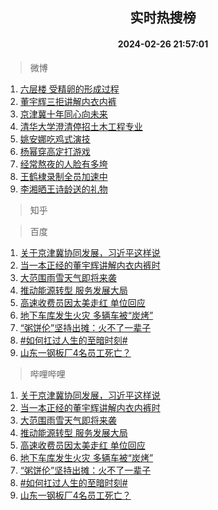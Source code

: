 <div align="center"><h2>实时热搜榜</h2><h4>2024-02-26 21:57:01</h4></div>

> 微博  

1. [六层楼 受精卵的形成过程](https://s.weibo.com/weibo?q=%E5%85%AD%E5%B1%82%E6%A5%BC%20%E5%8F%97%E7%B2%BE%E5%8D%B5%E7%9A%84%E5%BD%A2%E6%88%90%E8%BF%87%E7%A8%8B&t=31&band_rank=1&Refer=top)<br />
2. [董宇辉三拒讲解内衣内裤](https://s.weibo.com/weibo?q=%23%E8%91%A3%E5%AE%87%E8%BE%89%E4%B8%89%E6%8B%92%E8%AE%B2%E8%A7%A3%E5%86%85%E8%A1%A3%E5%86%85%E8%A3%A4%23&t=31&band_rank=2&Refer=top)<br />
3. [京津冀十年同心向未来](https://s.weibo.com/weibo?q=%23%E4%BA%AC%E6%B4%A5%E5%86%80%E5%8D%81%E5%B9%B4%E5%90%8C%E5%BF%83%E5%90%91%E6%9C%AA%E6%9D%A5%23&t=31&band_rank=3&Refer=top)<br />
4. [清华大学澄清停招土木工程专业](https://s.weibo.com/weibo?q=%23%E6%B8%85%E5%8D%8E%E5%A4%A7%E5%AD%A6%E6%BE%84%E6%B8%85%E5%81%9C%E6%8B%9B%E5%9C%9F%E6%9C%A8%E5%B7%A5%E7%A8%8B%E4%B8%93%E4%B8%9A%23&t=31&band_rank=4&Refer=top)<br />
5. [姚安娜吃鸡式演技](https://s.weibo.com/weibo?q=%E5%A7%9A%E5%AE%89%E5%A8%9C%E5%90%83%E9%B8%A1%E5%BC%8F%E6%BC%94%E6%8A%80&t=31&band_rank=5&Refer=top)<br />
6. [杨幂穿高定打游戏](https://s.weibo.com/weibo?q=%23%E6%9D%A8%E5%B9%82%E7%A9%BF%E9%AB%98%E5%AE%9A%E6%89%93%E6%B8%B8%E6%88%8F%23&t=31&band_rank=6&Refer=top)<br />
7. [经常熬夜的人脸有多垮](https://s.weibo.com/weibo?q=%23%E7%BB%8F%E5%B8%B8%E7%86%AC%E5%A4%9C%E7%9A%84%E4%BA%BA%E8%84%B8%E6%9C%89%E5%A4%9A%E5%9E%AE%23&t=31&band_rank=7&Refer=top)<br />
8. [王鹤棣录制全员加速中](https://s.weibo.com/weibo?q=%23%E7%8E%8B%E9%B9%A4%E6%A3%A3%E5%BD%95%E5%88%B6%E5%85%A8%E5%91%98%E5%8A%A0%E9%80%9F%E4%B8%AD%23&t=31&band_rank=8&Refer=top)<br />
9. [李湘晒王诗龄送的礼物](https://s.weibo.com/weibo?q=%23%E6%9D%8E%E6%B9%98%E6%99%92%E7%8E%8B%E8%AF%97%E9%BE%84%E9%80%81%E7%9A%84%E7%A4%BC%E7%89%A9%23&t=31&band_rank=9&Refer=top)<br />

> 知乎  


> 百度  

1. [关于京津冀协同发展，习近平这样说](https://www.baidu.com/s?wd=%E5%85%B3%E4%BA%8E%E4%BA%AC%E6%B4%A5%E5%86%80%E5%8D%8F%E5%90%8C%E5%8F%91%E5%B1%95%EF%BC%8C%E4%B9%A0%E8%BF%91%E5%B9%B3%E8%BF%99%E6%A0%B7%E8%AF%B4&sa=fyb_news&rsv_dl=fyb_news)<br />
2. [当一本正经的董宇辉讲解内衣内裤时](https://www.baidu.com/s?wd=%E5%BD%93%E4%B8%80%E6%9C%AC%E6%AD%A3%E7%BB%8F%E7%9A%84%E8%91%A3%E5%AE%87%E8%BE%89%E8%AE%B2%E8%A7%A3%E5%86%85%E8%A1%A3%E5%86%85%E8%A3%A4%E6%97%B6&sa=fyb_news&rsv_dl=fyb_news)<br />
3. [大范围雨雪天气即将来袭](https://www.baidu.com/s?wd=%E5%A4%A7%E8%8C%83%E5%9B%B4%E9%9B%A8%E9%9B%AA%E5%A4%A9%E6%B0%94%E5%8D%B3%E5%B0%86%E6%9D%A5%E8%A2%AD&sa=fyb_news&rsv_dl=fyb_news)<br />
4. [推动能源转型 服务发展大局](https://www.baidu.com/s?wd=%E6%8E%A8%E5%8A%A8%E8%83%BD%E6%BA%90%E8%BD%AC%E5%9E%8B+%E6%9C%8D%E5%8A%A1%E5%8F%91%E5%B1%95%E5%A4%A7%E5%B1%80&sa=fyb_news&rsv_dl=fyb_news)<br />
5. [高速收费员因太美走红 单位回应](https://www.baidu.com/s?wd=%E9%AB%98%E9%80%9F%E6%94%B6%E8%B4%B9%E5%91%98%E5%9B%A0%E5%A4%AA%E7%BE%8E%E8%B5%B0%E7%BA%A2+%E5%8D%95%E4%BD%8D%E5%9B%9E%E5%BA%94&sa=fyb_news&rsv_dl=fyb_news)<br />
6. [地下车库发生火灾 多辆车被“炭烤”](https://www.baidu.com/s?wd=%E5%9C%B0%E4%B8%8B%E8%BD%A6%E5%BA%93%E5%8F%91%E7%94%9F%E7%81%AB%E7%81%BE+%E5%A4%9A%E8%BE%86%E8%BD%A6%E8%A2%AB%E2%80%9C%E7%82%AD%E7%83%A4%E2%80%9D&sa=fyb_news&rsv_dl=fyb_news)<br />
7. [“粥饼伦”坚持出摊：火不了一辈子](https://www.baidu.com/s?wd=%E2%80%9C%E7%B2%A5%E9%A5%BC%E4%BC%A6%E2%80%9D%E5%9D%9A%E6%8C%81%E5%87%BA%E6%91%8A%EF%BC%9A%E7%81%AB%E4%B8%8D%E4%BA%86%E4%B8%80%E8%BE%88%E5%AD%90&sa=fyb_news&rsv_dl=fyb_news)<br />
8. [#如何扛过人生的至暗时刻#](https://www.baidu.com/s?wd=%23%E5%A6%82%E4%BD%95%E6%89%9B%E8%BF%87%E4%BA%BA%E7%94%9F%E7%9A%84%E8%87%B3%E6%9A%97%E6%97%B6%E5%88%BB%23&sa=fyb_news&rsv_dl=fyb_news)<br />
9. [山东一钢板厂4名员工死亡？](https://www.baidu.com/s?wd=%E5%B1%B1%E4%B8%9C%E4%B8%80%E9%92%A2%E6%9D%BF%E5%8E%824%E5%90%8D%E5%91%98%E5%B7%A5%E6%AD%BB%E4%BA%A1%EF%BC%9F&sa=fyb_news&rsv_dl=fyb_news)<br />

> 哔哩哔哩  

1. [关于京津冀协同发展，习近平这样说](https://www.baidu.com/s?wd=%E5%85%B3%E4%BA%8E%E4%BA%AC%E6%B4%A5%E5%86%80%E5%8D%8F%E5%90%8C%E5%8F%91%E5%B1%95%EF%BC%8C%E4%B9%A0%E8%BF%91%E5%B9%B3%E8%BF%99%E6%A0%B7%E8%AF%B4&sa=fyb_news&rsv_dl=fyb_news)<br />
2. [当一本正经的董宇辉讲解内衣内裤时](https://www.baidu.com/s?wd=%E5%BD%93%E4%B8%80%E6%9C%AC%E6%AD%A3%E7%BB%8F%E7%9A%84%E8%91%A3%E5%AE%87%E8%BE%89%E8%AE%B2%E8%A7%A3%E5%86%85%E8%A1%A3%E5%86%85%E8%A3%A4%E6%97%B6&sa=fyb_news&rsv_dl=fyb_news)<br />
3. [大范围雨雪天气即将来袭](https://www.baidu.com/s?wd=%E5%A4%A7%E8%8C%83%E5%9B%B4%E9%9B%A8%E9%9B%AA%E5%A4%A9%E6%B0%94%E5%8D%B3%E5%B0%86%E6%9D%A5%E8%A2%AD&sa=fyb_news&rsv_dl=fyb_news)<br />
4. [推动能源转型 服务发展大局](https://www.baidu.com/s?wd=%E6%8E%A8%E5%8A%A8%E8%83%BD%E6%BA%90%E8%BD%AC%E5%9E%8B+%E6%9C%8D%E5%8A%A1%E5%8F%91%E5%B1%95%E5%A4%A7%E5%B1%80&sa=fyb_news&rsv_dl=fyb_news)<br />
5. [高速收费员因太美走红 单位回应](https://www.baidu.com/s?wd=%E9%AB%98%E9%80%9F%E6%94%B6%E8%B4%B9%E5%91%98%E5%9B%A0%E5%A4%AA%E7%BE%8E%E8%B5%B0%E7%BA%A2+%E5%8D%95%E4%BD%8D%E5%9B%9E%E5%BA%94&sa=fyb_news&rsv_dl=fyb_news)<br />
6. [地下车库发生火灾 多辆车被“炭烤”](https://www.baidu.com/s?wd=%E5%9C%B0%E4%B8%8B%E8%BD%A6%E5%BA%93%E5%8F%91%E7%94%9F%E7%81%AB%E7%81%BE+%E5%A4%9A%E8%BE%86%E8%BD%A6%E8%A2%AB%E2%80%9C%E7%82%AD%E7%83%A4%E2%80%9D&sa=fyb_news&rsv_dl=fyb_news)<br />
7. [“粥饼伦”坚持出摊：火不了一辈子](https://www.baidu.com/s?wd=%E2%80%9C%E7%B2%A5%E9%A5%BC%E4%BC%A6%E2%80%9D%E5%9D%9A%E6%8C%81%E5%87%BA%E6%91%8A%EF%BC%9A%E7%81%AB%E4%B8%8D%E4%BA%86%E4%B8%80%E8%BE%88%E5%AD%90&sa=fyb_news&rsv_dl=fyb_news)<br />
8. [#如何扛过人生的至暗时刻#](https://www.baidu.com/s?wd=%23%E5%A6%82%E4%BD%95%E6%89%9B%E8%BF%87%E4%BA%BA%E7%94%9F%E7%9A%84%E8%87%B3%E6%9A%97%E6%97%B6%E5%88%BB%23&sa=fyb_news&rsv_dl=fyb_news)<br />
9. [山东一钢板厂4名员工死亡？](https://www.baidu.com/s?wd=%E5%B1%B1%E4%B8%9C%E4%B8%80%E9%92%A2%E6%9D%BF%E5%8E%824%E5%90%8D%E5%91%98%E5%B7%A5%E6%AD%BB%E4%BA%A1%EF%BC%9F&sa=fyb_news&rsv_dl=fyb_news)<br />
